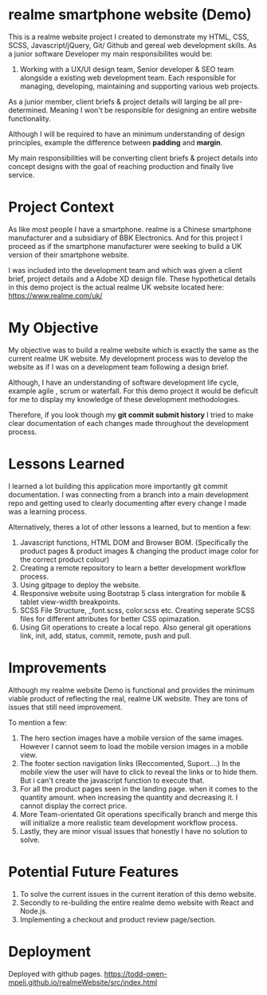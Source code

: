 # realme smartphone website (Demo)
This is a realme website project I created to demonstrate my HTML, CSS, SCSS, Javascript/jQuery, Git/ Github and gereal web development skills.
As a junior software Developer my main responsibilites would be:

1. Working with a UX/UI design team, Senior developer & SEO team alongside a existing web development team. Each responsible for managing, developing, maintaining and supporting 
various web projects.

As a junior member, client briefs & project details will larging be all pre-determined. Meaning I won't be responsible for designing an entire website functionality.

Although I will be required to have an minimum understanding of design principles, example the difference between **padding** and **margin**.

My main responsibilities will be converting client briefs & project details into concept designs with the goal of reaching production and finally live service. 

# Project Context
As like most people I have a smartphone. realme is a Chinese smartphone manufacturer and a subsidiary of BBK Electronics. And for this project I proceed as if the smartphone manufacturer were seeking to build a UK version of their smartphone website.

I was included into the development team and which was given a client brief, project details and a Adobe XD design file. These hypothetical details in this demo project is the actual realme UK website located here: https://www.realme.com/uk/

# My Objective
My objective was to build a realme website which is exactly the same as the current realme UK website. My development process was to develop the website as if I was on a development team following a design brief.

Although, I have an understanding of software development life cycle, example agile , scrum or waterfall. For this demo project it would be deficult for me to display my knowledge of these development methodologies.

Therefore, if you look though my **git commit submit history** I tried to make clear documentation of each changes made throughout the development process.

# Lessons Learned
I learned a lot building this application more importantly git commit documentation. I was connecting from a branch into a main development repo and getting used to clearly documenting after every change I made was a learning process.

Alternatively, theres a lot of other lessons a learned, but to mention a few:

1. Javascript functions, HTML DOM and Browser BOM. (Specifically the product pages & product images & changing the product image color for the correct product colour)
2. Creating a remote repository to learn a better development workflow process.
3. Using gitpage to deploy the website.
4. Responsive website using Bootstrap 5 class intergration for mobile & tablet view-width breakpoints.
5. SCSS File Structure, _font.scss, color.scss etc. Creating seperate SCSS files for different attributes for better CSS opimazation.
6. Using Git operations to create a local repo. Also general git operations link, init, add, status, commit, remote, push and pull.

# Improvements
Although my realme website Demo is functional and provides the minimum viable product of reflecting the real, realme UK website. They are tons of issues that still need improvement.

To mention a few:

1. The hero section images have a mobile version of the same images. However I cannot seem to load the mobile version images in a mobile view.
2. The footer section navigation links (Reccomented, Suport....) In the mobile view the user will have to click to reveal the links or to hide them. But i can't create the javascript function to execute that.
3. For all the product pages seen in the landing page. when it comes to the quantity amount. when increasing the quantity and decreasing it. I cannot display the correct price.
4. More Team-orientated Git operations specifically branch and merge this will initialize a more realistic team development workflow process.
5. Lastly, they are minor visual issues that honestly I have no solution to solve.

# Potential Future Features

1. To solve the current issues in the current iteration of this demo website.
2. Secondly to re-building the entire realme demo website with React and Node.js. 
3. Implementing a checkout and product review page/section. 

# Deployment
Deployed with github pages.
https://todd-owen-mpeli.github.io/realmeWebsite/src/index.html
